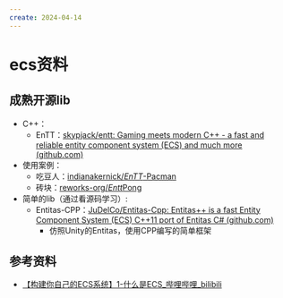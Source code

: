 ```yaml
---
create: 2024-04-14
---
```

# ecs资料

## 成熟开源lib

* C++：
  * EnTT：[skypjack/entt: Gaming meets modern C++ - a fast and reliable entity component system (ECS) and much more (github.com)](https://github.com/skypjack/entt)
* 使用案例：
  * 吃豆人：[indianakernick/*EnTT*-Pacman](https://github.com/indianakernick/EnTT-Pacman)
  * 砖块：[reworks-org/*Entt*Pong](https://github.com/reworks-org/EnttPong)
* 简单的lib（通过看源码学习）:
  * Entitas-CPP：[JuDelCo/Entitas-Cpp: Entitas++ is a fast Entity Component System (ECS) C++11 port of Entitas C# (github.com)](https://github.com/JuDelCo/Entitas-Cpp)
    * 仿照Unity的Entitas，使用CPP编写的简单框架

## 参考资料

* [【构建你自己的ECS系统】1-什么是ECS_哔哩哔哩_bilibili](https://www.bilibili.com/video/BV1Dd4y1j7sV/?spm_id_from=333.337.search-card.all.click&vd_source=7ea28e304f19f399517ee153057d1f10)
